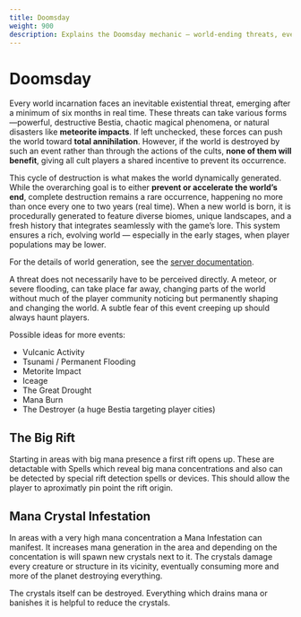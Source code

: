 ```yaml
---
title: Doomsday
weight: 900
description: Explains the Doomsday mechanic — world-ending threats, event types, and their impact on gameplay.
---
```


# Doomsday

Every world incarnation faces an inevitable existential threat, emerging after a minimum of six months in real time. These threats can take various forms—powerful, destructive Bestia, chaotic magical phenomena, or natural disasters like **meteorite impacts**. If left unchecked, these forces can push the world toward **total annihilation**. However, if the world is destroyed by such an event rather than through the actions of the cults, **none of them will benefit**, giving all cult players a shared incentive to prevent its occurrence.

This cycle of destruction is what makes the world dynamically generated. While the overarching goal is to either **prevent or accelerate the world’s end**, complete destruction remains a rare occurrence, happening no more than once every one to two years (real time). When a new world is born, it is procedurally generated to feature diverse biomes, unique landscapes, and a fresh history that integrates seamlessly with the game’s lore. This system ensures a rich, evolving world — especially in the early stages, when player populations may be lower.

For the details of world generation, see the [server documentation](/docs/server/world-generation).

A threat does not necessarily have to be perceived directly. A meteor, or severe flooding, can take place far away, changing parts of the world without much of the player community noticing but permanently shaping and changing the world. A subtle fear of this event creeping up should always haunt players.

Possible ideas for more events:

* Vulcanic Activity
* Tsunami / Permanent Flooding
* Metorite Impact
* Iceage
* The Great Drought
* Mana Burn
* The Destroyer (a huge Bestia targeting player cities)

## The Big Rift

Starting in areas with big mana presence a first rift opens up. These are detactable with Spells which reveal big mana concentrations and also can be detected by special rift detection spells or devices. This should allow the player to aproximatly pin point the rift origin.

## Mana Crystal Infestation

In areas with a very high mana concentration a Mana Infestation can manifest. It increases mana generation in the area and depending on the concentation is will spawn new crystals next to it. The crystals damage every creature or structure in its vicinity, eventually consuming more and more of the planet destroying everything.

The crystals itself can be destroyed. Everything which drains mana or banishes it is helpful to reduce the crystals.
